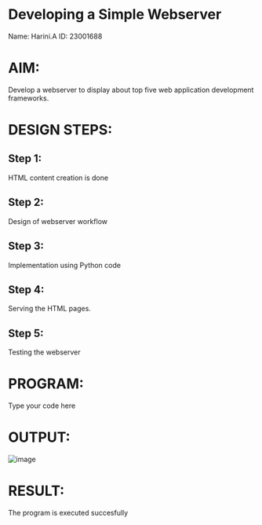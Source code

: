 # Developing a Simple Webserver
Name: Harini.A
ID: 23001688

# AIM:

Develop a webserver to display about top five web application development frameworks.

# DESIGN STEPS:

## Step 1:

HTML content creation is done

## Step 2:

Design of webserver workflow

## Step 3:

Implementation using Python code

## Step 4:

Serving the HTML pages.

## Step 5:

Testing the webserver
# PROGRAM:
Type your code here
# OUTPUT:
![image](/images/webserver1.png)
# RESULT:

The program is executed succesfully
